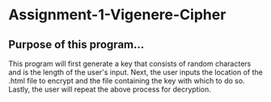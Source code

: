 # Assignment-1-Vigenere-Cipher

## Purpose of this program...

This program will first generate a key that consists of random characters and is the length of the user's input.
Next, the user inputs the location of the .html file to encrypt and the file containing the key with which to do so.
Lastly, the user will repeat the above process for decryption.

